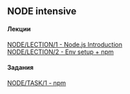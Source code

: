## NODE intensive

#### Лекции
[NODE/LECTION/1 -  Node.js Introduction](https://zemla4ok.github.io/nodejs/01)  
[NODE/LECTION/2 -  Env setup + npm](https://zemla4ok.github.io/nodejs/02)  

#### Задания

[NODE/TASK/1 - npm](https://zemla4ok.github.io/nodejs/tasks/1.html)  


